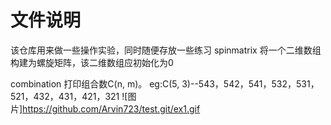 # 文件说明
该仓库用来做一些操作实验，同时随便存放一些练习
spinmatrix
将一个二维数组构建为螺旋矩阵，该二维数组应初始化为0

combination
打印组合数C(n, m)。 eg:C(5, 3)--543，542，541，532，531，521，432，431，421，321
![图片]https://github.com/Arvin723/test.git/ex1.gif
